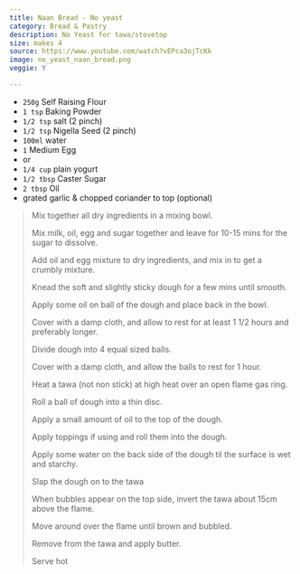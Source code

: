 ```yaml
---
title: Naan Bread - No yeast
category: Bread & Pastry
description: No Yeast for tawa/stovetop 
size: makes 4
source: https://www.youtube.com/watch?vEPca3ojTcKk
image: no_yeast_naan_bread.png
veggie: Y

--- 
```


* `250g` Self Raising Flour
* `1 tsp` Baking Powder
* `1/2 tsp` salt (2 pinch)
* `1/2 tsp` Nigella Seed (2 pinch)
* `100ml` water
* `1` Medium Egg 
* or 
* `1/4 cup` plain yogurt
* `1/2 tbsp` Caster Sugar
* `2 tbsp` Oil
* grated garlic & chopped coriander to top (optional)


> Mix together all dry ingredients in a mixing bowl.
>
> Mix milk, oil, egg and sugar together and leave for 10-15 mins for the sugar to dissolve. 
>
> Add oil and egg mixture to dry ingredients, and mix in to get a crumbly mixture.
>
> Knead the soft and slightly sticky dough for a few mins until smooth.
>
> Apply some oil on ball of the dough and place back in the bowl.
>
> Cover with a damp cloth, and allow to rest for at least 1 1/2 hours and preferably longer.
>
> Divide dough into 4 equal sized balls.
>
> Cover with a damp cloth, and allow the balls to rest for 1 hour.
>
> Heat a tawa (not non stick) at high heat over an open flame gas ring. 
>
> Roll a ball of dough into a thin disc. 
>
> Apply a small amount of oil to the top of the dough. 
>
> Apply toppings if using and roll them into the dough.
>
> Apply some water on the back side of the dough til the surface is wet and starchy.
>
> Slap the dough on to the tawa
>
> When bubbles appear on the top side, invert the tawa about 15cm above the flame.
>
> Move around over the flame until brown and bubbled.
>
> Remove from the tawa and apply butter.
>
> Serve hot
